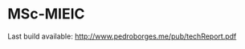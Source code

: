 MSc-MIEIC
=========

Last build available: <a href="http://www.pedroborges.me/pub/techReport.pdf">http://www.pedroborges.me/pub/techReport.pdf</a>
